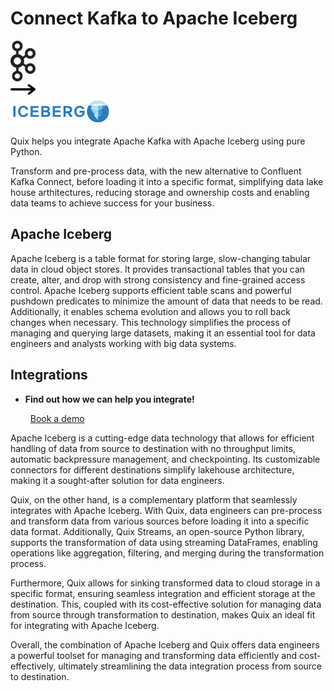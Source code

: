 # Connect Kafka to Apache Iceberg

<div class="connect-images cards blog-grid-card" markdown>
<div>
<img src="../images/kafka_logo.png" width="40px" />
</div>
<div>
<img src="../images/arrow.svg" width="40px" />
</div>
<div>
<img src="./images/apache-iceberg_1.jpg" />
</div>
</div>

Quix helps you integrate Apache Kafka with Apache Iceberg using pure Python.

Transform and pre-process data, with the new alternative to Confluent Kafka Connect, before loading it into a specific format, simplifying data lake house arthitectures, reducing storage and ownership costs and enabling data teams to achieve success for your business.

## Apache Iceberg

Apache Iceberg is a table format for storing large, slow-changing tabular data in cloud object stores. It provides transactional tables that you can create, alter, and drop with strong consistency and fine-grained access control. Apache Iceberg supports efficient table scans and powerful pushdown predicates to minimize the amount of data that needs to be read. Additionally, it enables schema evolution and allows you to roll back changes when necessary. This technology simplifies the process of managing and querying large datasets, making it an essential tool for data engineers and analysts working with big data systems.

## Integrations

<div class="grid cards" markdown>

- __Find out how we can help you integrate!__

    <a class="md-button md-button--primary" href="https://share.hsforms.com/1iW0TmZzKQMChk0lxd_tGiw4yjw2?__hstc=175542013.2303933fbd746c0ac86d9ccbe9bc9100.1728383268831.1729603416735.1729620918855.31&__hssc=175542013.1.1729620918855&__hsfp=2132701734" target="_blank" style="margin:.5rem;">Book a demo</a>

</div>


Apache Iceberg is a cutting-edge data technology that allows for efficient handling of data from source to destination with no throughput limits, automatic backpressure management, and checkpointing. Its customizable connectors for different destinations simplify lakehouse architecture, making it a sought-after solution for data engineers. 

Quix, on the other hand, is a complementary platform that seamlessly integrates with Apache Iceberg. With Quix, data engineers can pre-process and transform data from various sources before loading it into a specific data format. Additionally, Quix Streams, an open-source Python library, supports the transformation of data using streaming DataFrames, enabling operations like aggregation, filtering, and merging during the transformation process. 

Furthermore, Quix allows for sinking transformed data to cloud storage in a specific format, ensuring seamless integration and efficient storage at the destination. This, coupled with its cost-effective solution for managing data from source through transformation to destination, makes Quix an ideal fit for integrating with Apache Iceberg. 

Overall, the combination of Apache Iceberg and Quix offers data engineers a powerful toolset for managing and transforming data efficiently and cost-effectively, ultimately streamlining the data integration process from source to destination.

